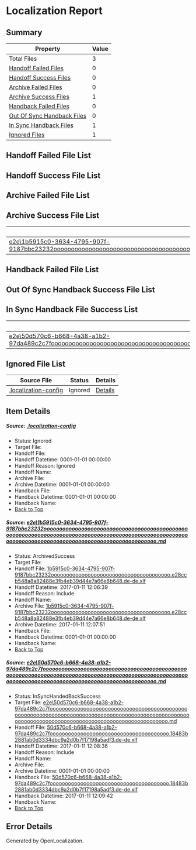 # <a name='report-top'></a> Localization Report

## Summary
 Property | Value 
 -------- | ----- 
 Total Files | 3
[ Handoff Failed Files ](#handoff-failed-list)| 0
[ Handoff Success Files ](#handoff-success-list)| 0
[ Archive Failed Files ](#archive-failed-list)| 0
[ Archive Success Files ](#archive-success-list)| 1
[ Handback Failed Files ](#handback-failed-list)| 0
[ Out Of Sync Handback Files ](#outofsync-handback-success-list)| 0
[ In Sync Handback Files ](#insync-handback-success-list)| 1
[ Ignored Files ](#ignored-list)| 1

## <a name='handoff-failed-list'></a> Handoff Failed File List

## <a name='handoff-success-list'></a> Handoff Success File List

## <a name='archive-failed-list'></a> Archive Failed File List

## <a name='archive-success-list'></a> Archive Success File List
 Source File | Status | Details 
 ----------- | ------ | ------- 
 [e2e\1b5915c0-3634-4795-907f-9187bbc23232oooooooooooooooooooooooooooooooooooooooooooooooooooooooooooooooooooooooooooooooooooooooooooooooooooooooooooooooooooooooooooooooooooooooooooooooooooooooo.md](https://github.com/OpenLocalizationTestOrg/ol-test0/blob/d941409416a2fd900300d79aadfb35fdca10507c/e2e/1b5915c0-3634-4795-907f-9187bbc23232oooooooooooooooooooooooooooooooooooooooooooooooooooooooooooooooooooooooooooooooooooooooooooooooooooooooooooooooooooooooooooooooooooooooooooooooooooooooo.md) | ArchivedSuccess | [Details](#fc3679cd2ff11aa82b506a709d0d252c4525a4921)

## <a name='handback-failed-list'></a> Handback Failed File List

## <a name='outofsync-handback-success-list'></a> Out Of Sync Handback Success File List

## <a name='insync-handback-success-list'></a> In Sync Handback File Success List
 Source File | Status | Details 
 ----------- | ------ | ------- 
 [e2e\50d570c6-b668-4a38-a1b2-97da489c2c7foooooooooooooooooooooooooooooooooooooooooooooooooooooooooooooooooooooooooooooooooooooooooooooooooooooooooooooooooooooooooooooooooooooooooooooooooooooooo.md](https://github.com/OpenLocalizationTestOrg/ol-test0/blob/26735474d3731f93fb47c593ffef944f0fdb24aa/e2e/50d570c6-b668-4a38-a1b2-97da489c2c7foooooooooooooooooooooooooooooooooooooooooooooooooooooooooooooooooooooooooooooooooooooooooooooooooooooooooooooooooooooooooooooooooooooooooooooooooooooooo.md) | InSyncHandedBackSuccess | [Details](#7e2c3a0053633fa6c80f8f3414c05a094538ef522)

## <a name='ignored-list'></a> Ignored File List
 Source File | Status | Details 
 ----------- | ------ | ------- 
 [.localization-config](https://github.com/OpenLocalizationTestOrg/ol-test0/blob/26735474d3731f93fb47c593ffef944f0fdb24aa/.localization-config) | Ignored | [Details](#cb0632cf59c1387fc1742bfb9fa3c47f87e2e5c90)

## Item Details
##### <a name='cb0632cf59c1387fc1742bfb9fa3c47f87e2e5c90'></a> Source: [.localization-config](https://github.com/OpenLocalizationTestOrg/ol-test0/blob/26735474d3731f93fb47c593ffef944f0fdb24aa/.localization-config)
* Status: Ignored
* Target File: 
* Handoff File: 
* Handoff Datetime: 0001-01-01 00:00:00
* Handoff Reason: Ignored
* Handoff Name: 
* Archive File: 
* Archive Datetime: 0001-01-01 00:00:00
* Handback File: 
* Handback Datetime: 0001-01-01 00:00:00
* Handback Name: 
* [Back to Top](#report-top)

##### <a name='fc3679cd2ff11aa82b506a709d0d252c4525a4921'></a> Source: [e2e\1b5915c0-3634-4795-907f-9187bbc23232oooooooooooooooooooooooooooooooooooooooooooooooooooooooooooooooooooooooooooooooooooooooooooooooooooooooooooooooooooooooooooooooooooooooooooooooooooooooo.md](https://github.com/OpenLocalizationTestOrg/ol-test0/blob/d941409416a2fd900300d79aadfb35fdca10507c/e2e/1b5915c0-3634-4795-907f-9187bbc23232oooooooooooooooooooooooooooooooooooooooooooooooooooooooooooooooooooooooooooooooooooooooooooooooooooooooooooooooooooooooooooooooooooooooooooooooooooooooo.md)
* Status: ArchivedSuccess
* Target File: 
* Handoff File: [1b5915c0-3634-4795-907f-9187bbc23232ooooooooooooooooooooooooooooooooooooooo.e28ccb548a8a82488e3fb4eb39d44e7a66e8b648.de-de.xlf](https://github.com/OpenLocalizationTestOrg/ol-test0-handoff/blob/b1e5157918baf7e4fe32ecb9df89a88c4ee54bc8/ol-handoff/OpenLocalizationTestOrg/ol-test0-dede/shujia/ht/1b5915c0-3634-4795-907f-9187bbc23232ooooooooooooooooooooooooooooooooooooooo.e28ccb548a8a82488e3fb4eb39d44e7a66e8b648.de-de.xlf)
* Handoff Datetime: 2017-01-11 12:06:39
* Handoff Reason: Include
* Handoff Name: 
* Archive File: [1b5915c0-3634-4795-907f-9187bbc23232ooooooooooooooooooooooooooooooooooooooo.e28ccb548a8a82488e3fb4eb39d44e7a66e8b648.de-de.xlf](https://github.com/OpenLocalizationTestOrg/ol-test0-handoff/blob/6bdfa239c296b711cdbc9fe7452af2e75fc0505c/ol-archive/OpenLocalizationTestOrg/ol-test0-dede/shujia/ht/1b5915c0-3634-4795-907f-9187bbc23232ooooooooooooooooooooooooooooooooooooooo.e28ccb548a8a82488e3fb4eb39d44e7a66e8b648.de-de.xlf)
* Archive Datetime: 2017-01-11 12:07:51
* Handback File: 
* Handback Datetime: 0001-01-01 00:00:00
* Handback Name: 
* [Back to Top](#report-top)

##### <a name='7e2c3a0053633fa6c80f8f3414c05a094538ef522'></a> Source: [e2e\50d570c6-b668-4a38-a1b2-97da489c2c7foooooooooooooooooooooooooooooooooooooooooooooooooooooooooooooooooooooooooooooooooooooooooooooooooooooooooooooooooooooooooooooooooooooooooooooooooooooooo.md](https://github.com/OpenLocalizationTestOrg/ol-test0/blob/26735474d3731f93fb47c593ffef944f0fdb24aa/e2e/50d570c6-b668-4a38-a1b2-97da489c2c7foooooooooooooooooooooooooooooooooooooooooooooooooooooooooooooooooooooooooooooooooooooooooooooooooooooooooooooooooooooooooooooooooooooooooooooooooooooooo.md)
* Status: InSyncHandedBackSuccess
* Target File: [e2e\50d570c6-b668-4a38-a1b2-97da489c2c7foooooooooooooooooooooooooooooooooooooooooooooooooooooooooooooooooooooooooooooooooooooooooooooooooooooooooooooooooooooooooooooooooooooooooooooooooooooooo.md](https://github.com/OpenLocalizationTestOrg/ol-test0-dede/blob/4402fcb1b6aa792d2a92fee92c673153d86c8035/e2e/50d570c6-b668-4a38-a1b2-97da489c2c7foooooooooooooooooooooooooooooooooooooooooooooooooooooooooooooooooooooooooooooooooooooooooooooooooooooooooooooooooooooooooooooooooooooooooooooooooooooooo.md)
* Handoff File: [50d570c6-b668-4a38-a1b2-97da489c2c7fooooooooooooooooooooooooooooooooooooooo.18483b2881ab0d3334dbc9a2d0b7f17198a5adf3.de-de.xlf](https://github.com/OpenLocalizationTestOrg/ol-test0-handoff/blob/24d841e5e9e7e73b28801e5356037d8c2956f910/ol-handoff/OpenLocalizationTestOrg/ol-test0-dede/shujia/ht/50d570c6-b668-4a38-a1b2-97da489c2c7fooooooooooooooooooooooooooooooooooooooo.18483b2881ab0d3334dbc9a2d0b7f17198a5adf3.de-de.xlf)
* Handoff Datetime: 2017-01-11 12:08:36
* Handoff Reason: Include
* Handoff Name: 
* Archive File: 
* Archive Datetime: 0001-01-01 00:00:00
* Handback File: [50d570c6-b668-4a38-a1b2-97da489c2c7fooooooooooooooooooooooooooooooooooooooo.18483b2881ab0d3334dbc9a2d0b7f17198a5adf3.de-de.xlf](https://github.com/OpenLocalizationTestOrg/ol-test0-handback/blob/1fd93d34330cded1508c67090e8bbc8460f78942/ol-handback/OpenLocalizationTestOrg/ol-test0-dede/shujia/ht/50d570c6-b668-4a38-a1b2-97da489c2c7fooooooooooooooooooooooooooooooooooooooo.18483b2881ab0d3334dbc9a2d0b7f17198a5adf3.de-de.xlf)
* Handback Datetime: 2017-01-11 12:09:42
* Handback Name: 
* [Back to Top](#report-top)


## Error Details

Generated by OpenLocalization.
